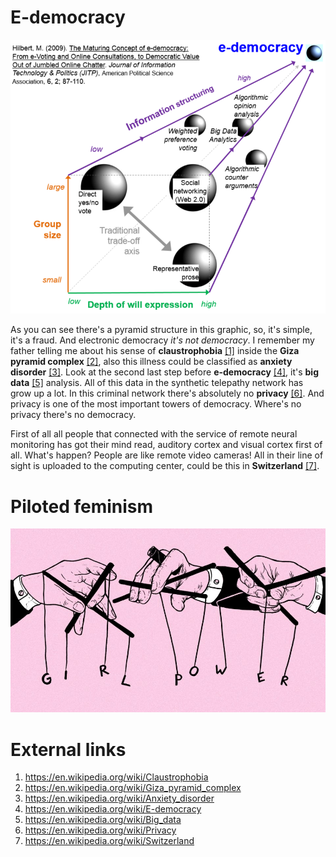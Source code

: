 # E-democracy

![E-democracy](800px-Hilbert_3D_e-democracy_roadmap.png)

As you can see there's a pyramid structure in this graphic, so, it's simple, it's a fraud. And electronic democracy *it's not democracy*. I remember my father telling me about his sense of **claustrophobia** [[1]](https://en.wikipedia.org/wiki/Claustrophobia) inside the **Giza pyramid complex** [[2]](https://en.wikipedia.org/wiki/Giza_pyramid_complex), also this illness could be classified as **anxiety disorder** [[3]](https://en.wikipedia.org/wiki/Anxiety_disorder). Look at the second last step before **e-democracy** [[4]](https://en.wikipedia.org/wiki/E-democracy), it's **big data** [[5]](https://en.wikipedia.org/wiki/Big_data) analysis. All of this data in the synthetic telepathy network has grow up a lot. In this criminal network there's absolutely no **privacy** [[6]](https://en.wikipedia.org/wiki/Privacy). And privacy is one of the most important towers of democracy. Where's no privacy there's no democracy.

First of all all people that connected with the service of remote neural monitoring has got their mind read, auditory cortex and visual cortex first of all. What's happen? People are like remote video cameras! All in their line of sight is uploaded to the computing center, could be this in **Switzerland** [[7]](https://en.wikipedia.org/wiki/Switzerland).



# Piloted feminism

![Girl power](feminismpuppetry-punchierpink-958x559.jpg)

# External links

1. https://en.wikipedia.org/wiki/Claustrophobia
2. https://en.wikipedia.org/wiki/Giza_pyramid_complex
3. https://en.wikipedia.org/wiki/Anxiety_disorder
4. https://en.wikipedia.org/wiki/E-democracy
5. https://en.wikipedia.org/wiki/Big_data
6. https://en.wikipedia.org/wiki/Privacy
7. https://en.wikipedia.org/wiki/Switzerland

